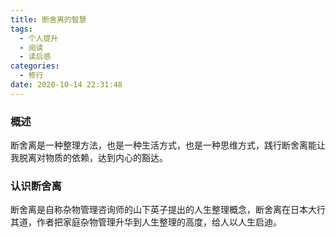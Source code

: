 ```yaml
---
title: 断舍离的智慧
tags:
  - 个人提升
  - 阅读
  - 读后感
categories:
  - 修行
date: 2020-10-14 22:31:48
---
```


### 概述

断舍离是一种整理方法，也是一种生活方式，也是一种思维方式，践行断舍离能让我脱离对物质的依赖，达到内心的豁达。



### 认识断舍离

断舍离是自称杂物管理咨询师的山下英子提出的人生整理概念，断舍离在日本大行其道，作者把家庭杂物管理升华到人生整理的高度，给人以人生启迪。

<!-- more -->



